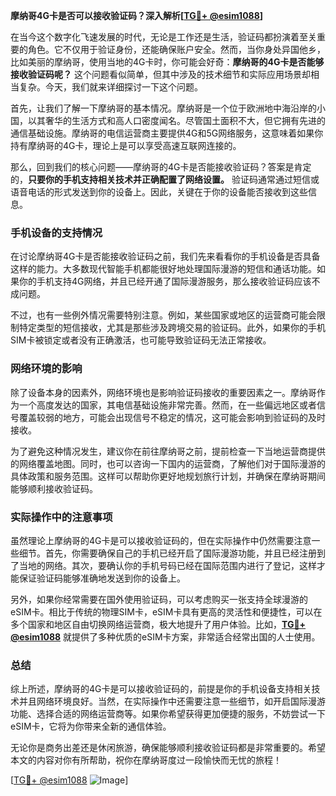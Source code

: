 **摩纳哥4G卡是否可以接收验证码？深入解析[[TG💪+ @esim1088](https://t.me/s/esim1088)]**

在当今这个数字化飞速发展的时代，无论是工作还是生活，验证码都扮演着至关重要的角色。它不仅用于验证身份，还能确保账户安全。然而，当你身处异国他乡，比如美丽的摩纳哥，使用当地的4G卡时，你可能会好奇：**摩纳哥的4G卡是否能够接收验证码呢？** 这个问题看似简单，但其中涉及的技术细节和实际应用场景却相当复杂。今天，我们就来详细探讨一下这个问题。

首先，让我们了解一下摩纳哥的基本情况。摩纳哥是一个位于欧洲地中海沿岸的小国，以其奢华的生活方式和高人口密度闻名。尽管国土面积不大，但它拥有先进的通信基础设施。摩纳哥的电信运营商主要提供4G和5G网络服务，这意味着如果你持有摩纳哥的4G卡，理论上是可以享受高速互联网连接的。

那么，回到我们的核心问题——摩纳哥的4G卡是否能接收验证码？答案是肯定的，**只要你的手机支持相关技术并正确配置了网络设置。** 验证码通常通过短信或语音电话的形式发送到你的设备上。因此，关键在于你的设备能否接收到这些信息。

### 手机设备的支持情况

在讨论摩纳哥4G卡是否能接收验证码之前，我们先来看看你的手机设备是否具备这样的能力。大多数现代智能手机都能很好地处理国际漫游的短信和通话功能。如果你的手机支持4G网络，并且已经开通了国际漫游服务，那么接收验证码应该不成问题。

不过，也有一些例外情况需要特别注意。例如，某些国家或地区的运营商可能会限制特定类型的短信接收，尤其是那些涉及跨境交易的验证码。此外，如果你的手机SIM卡被锁定或者没有正确激活，也可能导致验证码无法正常接收。

### 网络环境的影响

除了设备本身的因素外，网络环境也是影响验证码接收的重要因素之一。摩纳哥作为一个高度发达的国家，其电信基础设施非常完善。然而，在一些偏远地区或者信号覆盖较弱的地方，可能会出现信号不稳定的情况，这可能会影响到验证码的及时接收。

为了避免这种情况发生，建议你在前往摩纳哥之前，提前检查一下当地运营商提供的网络覆盖地图。同时，也可以咨询一下国内的运营商，了解他们对于国际漫游的具体政策和服务范围。这样可以帮助你更好地规划旅行计划，并确保在摩纳哥期间能够顺利接收验证码。

### 实际操作中的注意事项

虽然理论上摩纳哥的4G卡是可以接收验证码的，但在实际操作中仍然需要注意一些细节。首先，你需要确保自己的手机已经开启了国际漫游功能，并且已经注册到了当地的网络。其次，要确认你的手机号码已经在国际范围内进行了登记，这样才能保证验证码能够准确地发送到你的设备上。

另外，如果你经常需要在国外使用验证码，可以考虑购买一张支持全球漫游的eSIM卡。相比于传统的物理SIM卡，eSIM卡具有更高的灵活性和便捷性，可以在多个国家和地区自由切换网络运营商，极大地提升了用户体验。比如，**[TG💪+ @esim1088](https://t.me/s/esim1088)** 就提供了多种优质的eSIM卡方案，非常适合经常出国的人士使用。

### 总结

综上所述，摩纳哥的4G卡是可以接收验证码的，前提是你的手机设备支持相关技术并且网络环境良好。当然，在实际操作中还需要注意一些细节，如开启国际漫游功能、选择合适的网络运营商等。如果你希望获得更加便捷的服务，不妨尝试一下eSIM卡，它将为你带来全新的通信体验。

无论你是商务出差还是休闲旅游，确保能够顺利接收验证码都是非常重要的。希望本文的内容对你有所帮助，祝你在摩纳哥度过一段愉快而无忧的旅程！

[[TG💪+ @esim1088](https://t.me/s/esim1088) ![Image](https://i.postimg.cc/4NQfJmqS/Snipaste-2025-05-13-00-14-12.png)]